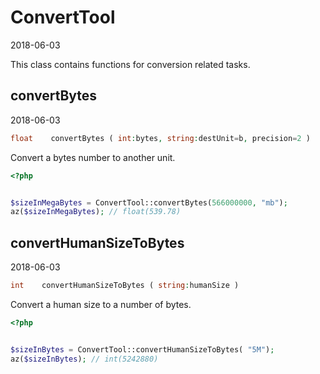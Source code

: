 ConvertTool
=====================
2018-06-03



This class contains functions for conversion related tasks.



convertBytes
-----------
2018-06-03


```php
float    convertBytes ( int:bytes, string:destUnit=b, precision=2 )
```

Convert a bytes number to another unit.



```php
<?php


$sizeInMegaBytes = ConvertTool::convertBytes(566000000, "mb");
az($sizeInMegaBytes); // float(539.78)


```



convertHumanSizeToBytes
-----------
2018-06-03


```php
int    convertHumanSizeToBytes ( string:humanSize )
```

Convert a human size to a number of bytes.



```php
<?php


$sizeInBytes = ConvertTool::convertHumanSizeToBytes( "5M");
az($sizeInBytes); // int(5242880)


```
